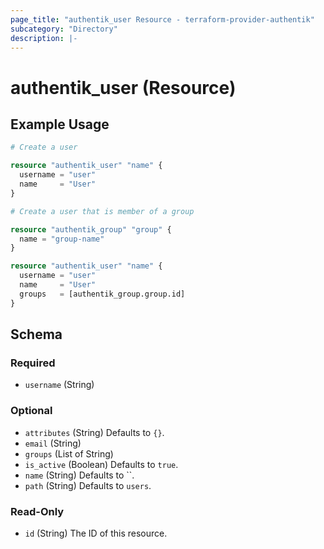 ```yaml
---
page_title: "authentik_user Resource - terraform-provider-authentik"
subcategory: "Directory"
description: |-
---
```


# authentik_user (Resource)

## Example Usage

```terraform
# Create a user

resource "authentik_user" "name" {
  username = "user"
  name     = "User"
}

# Create a user that is member of a group

resource "authentik_group" "group" {
  name = "group-name"
}

resource "authentik_user" "name" {
  username = "user"
  name     = "User"
  groups   = [authentik_group.group.id]
}
```

<!-- schema generated by tfplugindocs -->
## Schema

### Required

- `username` (String)

### Optional

- `attributes` (String) Defaults to `{}`.
- `email` (String)
- `groups` (List of String)
- `is_active` (Boolean) Defaults to `true`.
- `name` (String) Defaults to ``.
- `path` (String) Defaults to `users`.

### Read-Only

- `id` (String) The ID of this resource.
